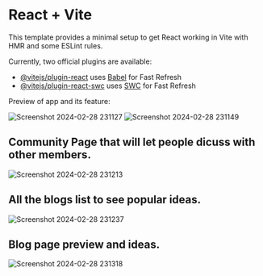 # React + Vite

This template provides a minimal setup to get React working in Vite with HMR and some ESLint rules.

Currently, two official plugins are available:

- [@vitejs/plugin-react](https://github.com/vitejs/vite-plugin-react/blob/main/packages/plugin-react/README.md) uses [Babel](https://babeljs.io/) for Fast Refresh
- [@vitejs/plugin-react-swc](https://github.com/vitejs/vite-plugin-react-swc) uses [SWC](https://swc.rs/) for Fast Refresh

Preview of app and its feature:

![Screenshot 2024-02-28 231127](https://github.com/Rishabh-raj-kumar/wastemanageFrontend/assets/108469021/890697e1-6e1b-4d25-afb6-516f7f4e4dd6)
![Screenshot 2024-02-28 231149](https://github.com/Rishabh-raj-kumar/wastemanageFrontend/assets/108469021/e077ecbd-5ff3-44c4-bbe5-c4da02a18a13)
<h2>Community Page that will let people dicuss with other members.</h2>

![Screenshot 2024-02-28 231213](https://github.com/Rishabh-raj-kumar/wastemanageFrontend/assets/108469021/2ea7969e-00a9-4436-a3fc-c87e567158c3)

<h2>All the blogs list to see popular ideas.</h2>

![Screenshot 2024-02-28 231237](https://github.com/Rishabh-raj-kumar/wastemanageFrontend/assets/108469021/9f11a02e-4f82-4e62-a41b-19beedac9910)

<h2>Blog page preview and ideas.</h2>

![Screenshot 2024-02-28 231318](https://github.com/Rishabh-raj-kumar/wastemanageFrontend/assets/108469021/5c86f040-1aeb-47b6-9b56-69998a9efdb6)
